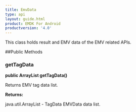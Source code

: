 ```yaml
---
title: EmvData
type: api
layout: guide.html
product: EMDK For Android
productversion: '4.0'
---
```



This class holds result and EMV data of the EMV related APIs.

##Public Methods

### getTagData

**public ArrayList getTagData()**

Returns EMV tag data list.

**Returns:**

java.util.ArrayList - TagData EMVData data list.












